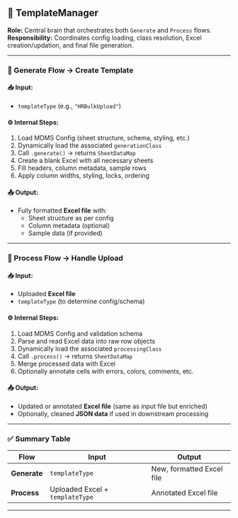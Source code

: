 ## 🧠 TemplateManager  
**Role:** Central brain that orchestrates both `Generate` and `Process` flows.  
**Responsibility:** Coordinates config loading, class resolution, Excel creation/updation, and final file generation.

---

### 🔁 Generate Flow → **Create Template**

#### 📥 Input:
- `templateType` (e.g., `"HRBulkUpload"`)

#### ⚙️ Internal Steps:
1. Load MDMS Config (sheet structure, schema, styling, etc.)
2. Dynamically load the associated `generationClass`
3. Call `.generate()` → returns `SheetDataMap`
4. Create a blank Excel with all necessary sheets
5. Fill headers, column metadata, sample rows
6. Apply column widths, styling, locks, ordering

#### 📤 Output:
- Fully formatted **Excel file** with:
  - Sheet structure as per config
  - Column metadata (optional)
  - Sample data (if provided)

---

### 🔁 Process Flow → **Handle Upload**

#### 📥 Input:
- Uploaded **Excel file**
- `templateType` (to determine config/schema)

#### ⚙️ Internal Steps:
1. Load MDMS Config and validation schema
2. Parse and read Excel data into raw row objects
3. Dynamically load the associated `processingClass`
4. Call `.process()` → returns `SheetDataMap`
5. Merge processed data with Excel
6. Optionally annotate cells with errors, colors, comments, etc.

#### 📤 Output:
- Updated or annotated **Excel file** (same as input file but enriched)
- Optionally, cleaned **JSON data** if used in downstream processing

---

### ✅ Summary Table

| Flow           | Input                          | Output                      |
|----------------|--------------------------------|-----------------------------|
| **Generate**   | `templateType`                 | New, formatted Excel file   |
| **Process**    | Uploaded Excel + `templateType`| Annotated Excel file        |

---
